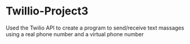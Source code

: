 # Twillio-Project3

Used the Twilio API to create a program to send/receive text massages using a real phone number and a virtual phone number

